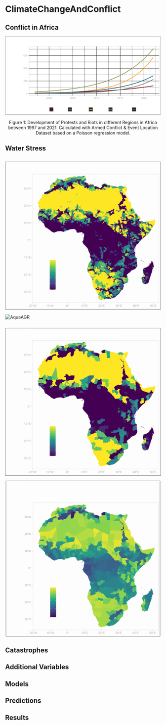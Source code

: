 # ClimateChangeAndConflict

## Conflict in Africa 

![ConflictDevAfrica](https://github.com/Luca-Frank/ClimateChangeAndConflict/blob/8ad7964cd80bde38019926f0478a7521d3200e9e/plots/ConflictDevAfrica.png)


<p align="center">
Figure 1: Development of Protests and Riots in different Regions in Africa between 1997 and 2021. Calculated with Armed Conflict & Event Location Dataset based on a Poisson regression model.
</p>

## Water Stress
![AquaBWS](https://github.com/Luca-Frank/ClimateChangeAndConflict/blob/7626d7f0d4161bd143226a3549a596ec387f2302/plots/bwsOG.png)
![AquaAGR](https://github.com/Luca-Frank/ClimateChangeAndConflict/blob/7626d7f0d4161bd143226a3549a596ec387f2302/agrOG.png)

![BWS](https://github.com/Luca-Frank/ClimateChangeAndConflict/blob/7626d7f0d4161bd143226a3549a596ec387f2302/plots/bws.png)
![AGR](https://github.com/Luca-Frank/ClimateChangeAndConflict/blob/7626d7f0d4161bd143226a3549a596ec387f2302/plots/agr.png)

## Catastrophes

## Additional Variables

## Models

## Predictions

## Results
